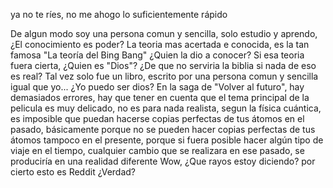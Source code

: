 ya no te ríes, no me ahogo lo suficientemente rápido

De algun modo soy una persona comun y sencilla, solo estudio y aprendo, ¿El conocimiento es poder?
La teoria mas acertada e conocida, es la tan famosa "La teoría del Bing Bang" ¿Quien la dio a conocer?
Si esa teoria fuera cierta, ¿Quien es "Dios"? ¿De que no serviria la biblia si nada de eso es real?
Tal vez solo fue un libro, escrito por una persona comun y sencilla igual que yo...
¿Yo puedo ser dios?
En la saga de "Volver al futuro", hay demasiados errores, hay que tener en cuenta que el tema principal de la pelicula es muy delicado,
no es para nada realista, segun la física cuántica, es imposible que puedan hacerse copias perfectas de tus átomos en el pasado, básicamente porque no se pueden hacer copias perfectas de tus átomos tampoco en el
presente, porque si fuera posible hacer algún tipo de viaje en el tiempo, cualquier cambio que se realizara en ese pasado, se produciría en una realidad diferente
Wow, ¿Que rayos estoy diciendo? por cierto esto es Reddit ¿Verdad?
